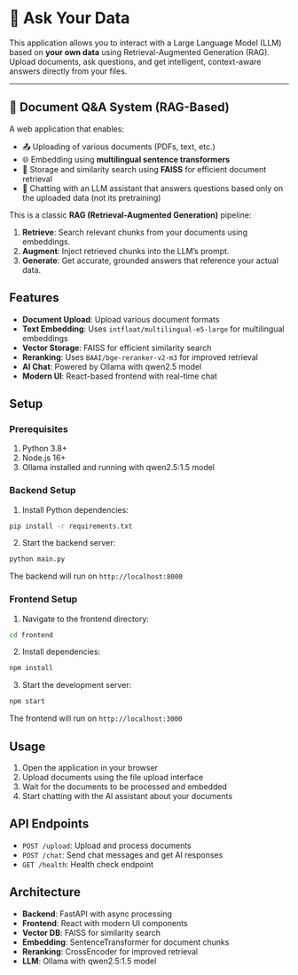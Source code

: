 # 📄 Ask Your Data

This application allows you to interact with a Large Language Model (LLM) based on **your own data** using Retrieval-Augmented Generation (RAG). Upload documents, ask questions, and get intelligent, context-aware answers directly from your files.

---

## 🧠 Document Q&A System (RAG-Based)

A web application that enables:

- 📤 Uploading of various documents (PDFs, text, etc.)
- 🌐 Embedding using **multilingual sentence transformers**
- 🧠 Storage and similarity search using **FAISS** for efficient document retrieval
- 💬 Chatting with an LLM assistant that answers questions based only on the uploaded data (not its pretraining)

This is a classic **RAG (Retrieval-Augmented Generation)** pipeline:
1. **Retrieve**: Search relevant chunks from your documents using embeddings.
2. **Augment**: Inject retrieved chunks into the LLM’s prompt.
3. **Generate**: Get accurate, grounded answers that reference your actual data.

## Features

- **Document Upload**: Upload various document formats
- **Text Embedding**: Uses `intfloat/multilingual-e5-large` for multilingual embeddings
- **Vector Storage**: FAISS for efficient similarity search
- **Reranking**: Uses `BAAI/bge-reranker-v2-m3` for improved retrieval
- **AI Chat**: Powered by Ollama with qwen2.5 model
- **Modern UI**: React-based frontend with real-time chat

## Setup

### Prerequisites

1. Python 3.8+
2. Node.js 16+
3. Ollama installed and running with qwen2.5:1.5 model

### Backend Setup

1. Install Python dependencies:
```bash
pip install -r requirements.txt
```

2. Start the backend server:
```bash
python main.py
```

The backend will run on `http://localhost:8000`

### Frontend Setup

1. Navigate to the frontend directory:
```bash
cd frontend
```

2. Install dependencies:
```bash
npm install
```

3. Start the development server:
```bash
npm start
```

The frontend will run on `http://localhost:3000`

## Usage

1. Open the application in your browser
2. Upload documents using the file upload interface
3. Wait for the documents to be processed and embedded
4. Start chatting with the AI assistant about your documents

## API Endpoints

- `POST /upload`: Upload and process documents
- `POST /chat`: Send chat messages and get AI responses
- `GET /health`: Health check endpoint

## Architecture

- **Backend**: FastAPI with async processing
- **Frontend**: React with modern UI components
- **Vector DB**: FAISS for similarity search
- **Embedding**: SentenceTransformer for document chunks
- **Reranking**: CrossEncoder for improved retrieval
- **LLM**: Ollama with qwen2.5:1.5 model 
